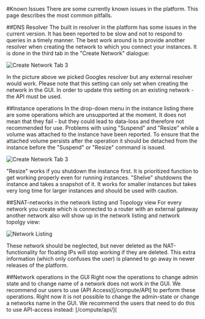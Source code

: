 #Known Issues
There are some currently known issues in the platform. This page describes the most common pitfalls.

##DNS Resolver
The built in resolver in the platform has some issues in the current version. It has been reported to be slow and not to respond to queries in a timely manner. The best work around is to provide another resolver when creating the network to which you connect your instances. It is done in the third tab in the "Create Network" dialogue:

![Create Network Tab 3](/images/create-network-dia2.png)

In the picture above we picked Googles resolver but any external resolver would work. Please note that this setting can only set when creating the network in the GUI. In order to update this setting on an existing network - the API must be used.

##Instance operations
In the drop-down menu in the instance listing there are some operations which are unsupported at the moment. It does not mean that they fail - but they could lead to data-loss and therefore not recommended for use. Problems with using "Suspend" and "Resize" while a volume was attached to the instance have been reported. To ensure that the attached volume persists after the operation it should be detached from the instance before the "Suspend" or "Resize" command is issued.


![Create Network Tab 3](/images/instance-dropdown.png)

"Resize" works if you shutdown the instance first. It is prioritized function to get working properly even for running instances.
"Shelve" shutdowns the instance and takes a snapshot of it. It works for smaller instances but takes very long time for larger instances and should be used with caution.


##SNAT-networks in the network listing and Topology view
For every network you create which is connected to a router with an external gateway another network also will show up in the network listing and network topolgy view:

![Network Listing](/images/snat-network.png)

These network should be neglected, but never deleted as the NAT-functionality for floating IPs will stop working if they are deleted. This extra information (which only confuses the user) is planned to go away in newer releases of the platform.

##Network operations in the GUI
Right now the operations to change admin state and to change name of a network does not work in the GUI. We recommend our users to use (API Access)[/compute/API] to perform these operations. 
Right now it is not possible to change the admin-state or change a networks name in the GUI. We recommend the users that need to do this to use API-access instead: [/compute/api/](
